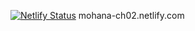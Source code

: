 [![Netlify Status](https://api.netlify.com/api/v1/badges/b0684a39-0399-42bf-b9cb-1aee0378839f/deploy-status)](https://app.netlify.com/sites/mohana-ch02/deploys)
mohana-ch02.netlify.com
